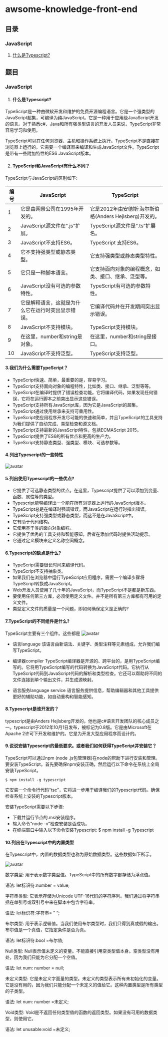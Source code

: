 # awsome-knowledge-front-end
## 目录
### JavaScript
1. [什么是Typescript?](#什么是Typescript?)

## 题目

### JavaScript

1. ####  什么是Typescript?
TypeScript是一种由微软开发和维护的免费开源编程语言。它是一个强类型的JavaScript超集，可编译为纯JavaScript。它是一种用于应用级JavaScript开发的语言。对于熟悉c#、Java和所有强类型语言的开发人员来说，TypeScript非常容易学习和使用。

TypeScript可以在任何浏览器、主机和操作系统上执行。TypeScript不是直接在浏览器上运行的。它需要一个编译器来编译和生成JavaScript文件。TypeScript是带有一些附加特性的ES6 JavaScript版本。

2. ####  TypeScript和JavaScript有什么不同？
TypeScript与JavaScript的区别如下:

编号|	JavaScript|	TypeScript
--|--|--
1	|它是由网景公司在1995年开发的。	|它是2012年由安德斯·海尔斯伯格(Anders Hejlsberg)开发的。
2	|JavaScript源文件在”.js”扩展。	|TypeScript源文件是”.ts”扩展名。
3	|JavaScript不支持ES6。	|TypeScript 支持ES6。
4	|它不支持强类型或静态类型。	|它支持强类型或静态类型特性。
5	|它只是一种脚本语言。	|它支持面向对象的编程概念，如类、接口、继承、泛型等。
6	|JavaScript没有可选的参数特性。|	TypeScript有可选的参数特性。
7	|它是解释语言，这就是为什么它在运行时突出显示错误。	|它编译代码并在开发期间突出显示错误。
8	|JavaScript不支持模块。|	TypeScript支持模块。
9	|在这里，number和string是对象。|	在这里，number和string是接口。
10	|JavaScript不支持泛型。|	TypeScript支持泛型。

#### 3.我们为什么需要TypeScript？
- TypeScript快速、简单，最重要的是，容易学习。
- TypeScript支持面向对象的编程特性，比如类、接口、继承、泛型等等。
- TypeScript在编译时提供了错误检查功能。它将编译代码，如果发现任何错误，它将在运行脚本之前突出显示这些错误。
- TypeScript支持所有JavaScript库，因为它是JavaScript的超集。
- TypeScript通过使用继承来支持可重用性。
- TypeScript使应用程序开发尽可能的快速和简单，并且TypeScript的工具支持为我们提供了自动完成、类型检查和源文档。
- TypeScript支持最新的JavaScript特性，包括ECMAScript 2015。
- TypeScript提供了ES6的所有优点和更高的生产力。
- TypeScript支持静态类型、强类型、模块、可选参数等。

#### 4.列出Typescript的一些特性
![avatar](./features.png)

#### 5.列出使用Typescript的一些优点?
- 它提供了可选静态类型的优点。在这里，Typescript提供了可以添加到变量、函数、属性等的类型。
- Typescript能够编译出一个能在所有浏览器上运行的JavaScript版本。
- TypeScript总是在编译时强调错误，而JavaScript在运行时指出错误。
- TypeScript支持强类型或静态类型，而这不是在JavaScript中。
- 它有助于代码结构。
- 它使用基于类的面向对象编程。
- 它提供了优秀的工具支持和智能感知，后者在添加代码时提供活动提示。
- 它通过定义模块来定义名称空间概念。

#### 6.Typescript的缺点是什么?
- TypeScript需要很长时间来编译代码。
- TypeScript不支持抽象类。
- 如果我们在浏览器中运行TypeScript应用程序，需要一个编译步骤将TypeScript转换成JavaScript。
- Web开发人员使用了几十年的JavaScript，而TypeScript不是都是新东西。
- 要使用任何第三方库，必须使用定义文件。并不是所有第三方库都有可用的定义文件。
- 类型定义文件的质量是一个问题，即如何确保定义是正确的?

#### 7.TypeScript的不同组件是什么?
TypeScript主要有三个组件。这些都是
![avatar](./components.png)

- 语言language
该语言由新语法、关键字、类型注释等元素组成，允许我们编写TypeScript。

- 编译器compiler
TypeScript编译器是开源的、跨平台的，是用TypeScript编写的。它将用TypeScript编写的代码转换为JavaScript代码。它执行从TypeScript代码到JavaScript代码的解析和类型检查。它还可以帮助将不同的文件连接到单个输出文件，并生成源映射。

- 语言服务language service
语言服务提供信息，帮助编辑器和其他工具提供更好的辅助功能，如自动重构和智能感知。

#### 8.Typescript是谁开发的？
typescript是由Anders Hejlsberg开发的，他也是c#语言开发团队的核心成员之一。typescript于2012年10月1日发布，被标记为0.8版。它是由Microsoft在Apache 2许可下开发和维护的。它是为开发大型应用程序而设计的。

#### 9.说说安装Typescript的最低要求。或者我们如何获得TypeScript并安装它？
TypeScript可以通过npm (node .js包管理器)在node的帮助下进行安装和管理。要安装TypeScript，首先要确保npm安装正确，然后运行以下命令在系统上全局安装TypeScript。
```
$ npm install -g typescript  
```
它安装一个命令行代码“tsc”，它将进一步用于编译我们的Typescript代码。确保检查系统上安装的Typescript版本。

安装TypeScript需要以下步骤:
- 下载并运行节点的.msi安装程序。
- 输入命令“node -v”检查安装是否成功。
- 在终端窗口中输入以下命令安装Typescript: $ npm install -g Typescript

#### 10.列出在Typescript中的内置类型
在Typescript中，内置的数据类型也称为原始数据类型。这些数据如下所示。

![avatar](./data-type.png)

数字类型: 用于表示数字类型值。TypeScript中的所有数字都存储为浮点值。

语法: let标识符:number = value;

字符串类型: 它表示存储为Unicode UTF-16代码的字符序列。我们通过将字符串括在单引号或双引号中来在脚本中包含字符串。

语法: let标识符:字符串= ” “;

布尔类型: 用于表示逻辑值。当我们使用布尔类型时，我们只得到真或假的输出。布尔值是一个真值，它指定条件是否为真。

语法: let标识符:bool =布尔值;

Null类型: Null表示值未定义的变量。不能直接引用空类型值本身。空类型没有用处，因为我们只能为它分配一个空值。

语法: let num: number = null;

未定义类型: 它是未定义字面量的类型。未定义的类型表示所有未初始化的变量。它是没有用的，因为我们只能分配一个未定义的值给它。这种内置类型是所有类型的子类型。

语法: let num: number =未定义;

Void类型: Void是不返回任何类型值的函数的返回类型。如果没有可用的数据类型，则使用它。

语法: let unusable:void =未定义;